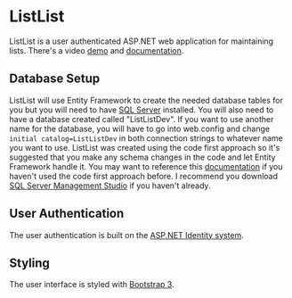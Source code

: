 # ListList
ListList is a user authenticated ASP.NET web application for maintaining lists.
There's a video [demo](https://youtu.be/rzk04myaZ78) and [documentation](https://www.dropbox.com/s/snsytx89gu8gfl3/ListList%20Documentation.pdf?dl=0).

## Database Setup
ListList will use Entity Framework to create the needed database tables for you but you will need to have [SQL Server](https://www.microsoft.com/en-us/sql-server/sql-server-downloads) installed. You will also need to have a database created called "ListListDev". If you want to use another name for the database, you will have to go into web.config and change `initial catalog=ListListDev` in both connection strings to whatever name you want to use.
ListList was created using the code first approach so it's suggested that you make any schema changes in the code and let Entity Framework handle it. You may want to reference this [documentation](https://msdn.microsoft.com/en-us/library/jj591621(v=vs.113).aspx) if you haven't used the code first approach before. I recommend you download [SQL Server Management Studio](https://docs.microsoft.com/en-us/sql/ssms/download-sql-server-management-studio-ssms) if you haven't already.

## User Authentication
The user authentication is built on the [ASP.NET Identity system](https://www.asp.net/identity).

## Styling
The user interface is styled with [Bootstrap 3](http://getbootstrap.com).


